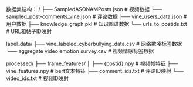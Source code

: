 数据集结构：
/
├── SampledASONAMPosts.json                # 视频数据
├── sampled_post-comments_vine.json        # 评论数据
├── vine_users_data.json                   # 用户数据
├── knowledge_graph.pkl                    # 知识图谱数据
└── urls_to_postids.txt                    # URL和帖子ID映射

label_data/
    ├── vine_labeled_cyberbullying_data.csv    # 网络欺凌标签数据
    └── aggregate video emotion survey.csv     # 视频情感标签数据

processed/
    ├── frame_features/
    │   ├── {postid}.npy                        # 视频帧特征
    ├── vine_features.npy                       # bert文本特征
    ├── comment_ids.txt                         # 评论ID映射
    └── video_ids.txt                           # 视频ID映射
